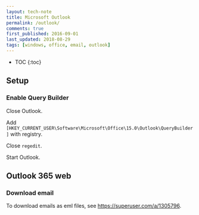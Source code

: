```yaml
---
layout: tech-note
title: Microsoft Outlook
permalink: /outlook/
comments: true
first_published: 2016-09-01
last_updated: 2018-08-29
tags: [windows, office, email, outlook]
---
```


* TOC
{:toc}

## Setup

### Enable Query Builder

Close Outlook.

Add `[HKEY_CURRENT_USER\Software\Microsoft\Office\15.0\Outlook\QueryBuilder]`
with registry.

Close `regedit`.

Start Outlook.

## Outlook 365 web

### Download email

To download emails as eml files, see <https://superuser.com/a/1305796>.
